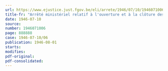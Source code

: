 ```yaml
---
url: https://www.ejustice.just.fgov.be/eli/arrete/1946/07/10/1946071006/justel
title-fr: "Arrêté ministériel relatif à l'ouverture et à la clôture des sessions des conseils de milice"
date: 1946-07-10
source:
number: 1946071006
page: 888888
case: 1946-07-10/06
publication: 1946-08-01
starts:
modifies:
pdf-original:
pdf-consolidated:
---
```


